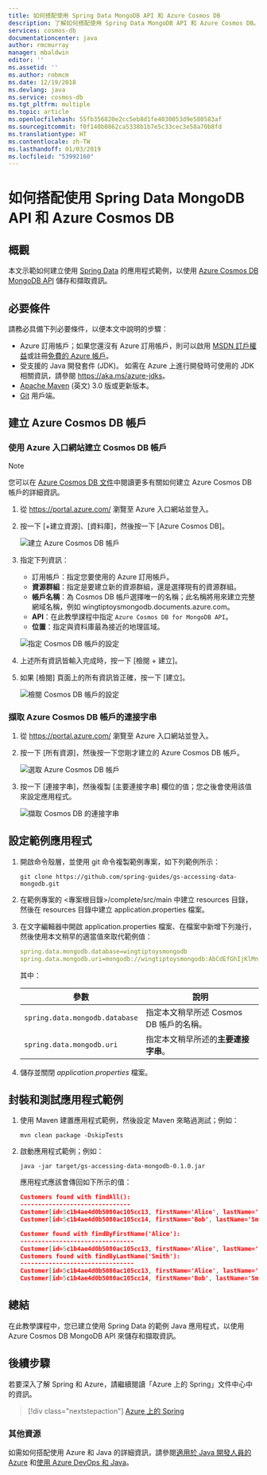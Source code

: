 ```yaml
---
title: 如何搭配使用 Spring Data MongoDB API 和 Azure Cosmos DB
description: 了解如何搭配使用 Spring Data MongoDB API 和 Azure Cosmos DB。
services: cosmos-db
documentationcenter: java
author: rmcmurray
manager: mbaldwin
editor: ''
ms.assetid: ''
ms.author: robmcm
ms.date: 12/19/2018
ms.devlang: java
ms.service: cosmos-db
ms.tgt_pltfrm: multiple
ms.topic: article
ms.openlocfilehash: 55fb356820e2cc5eb8d1fe4030053d9e580583af
ms.sourcegitcommit: f0f140b0862ca5338b1b7e5c33cec3e58a70b8fd
ms.translationtype: HT
ms.contentlocale: zh-TW
ms.lasthandoff: 01/03/2019
ms.locfileid: "53992160"
---
```

# <a name="how-to-use-spring-data-mongodb-api-with-azure-cosmos-db"></a>如何搭配使用 Spring Data MongoDB API 和 Azure Cosmos DB

## <a name="overview"></a>概觀

本文示範如何建立使用 [Spring Data] 的應用程式範例，以使用 [Azure Cosmos DB MongoDB API](/azure/cosmos-db/mongodb-introduction) 儲存和擷取資訊。

## <a name="prerequisites"></a>必要條件

請務必具備下列必要條件，以便本文中說明的步驟：

* Azure 訂用帳戶；如果您還沒有 Azure 訂用帳戶，則可以啟用 [MSDN 訂戶權益]或註冊[免費的 Azure 帳戶]。
* 受支援的 Java 開發套件 (JDK)。 如需在 Azure 上進行開發時可使用的 JDK 相關資訊，請參閱 <https://aka.ms/azure-jdks>。
* [Apache Maven](http://maven.apache.org/) \(英文\) 3.0 版或更新版本。
* [Git](https://git-scm.com/downloads) 用戶端。

## <a name="create-an-azure-cosmos-db-account"></a>建立 Azure Cosmos DB 帳戶

### <a name="create-a-cosmos-db-account-using-the-azure-portal"></a>使用 Azure 入口網站建立 Cosmos DB 帳戶

> [!NOTE]
> 
> 您可以在 [Azure Cosmos DB 文件](/azure/cosmos-db/)中閱讀更多有關如何建立 Azure Cosmos DB 帳戶的詳細資訊。

1. 從 <https://portal.azure.com/> 瀏覽至 Azure 入口網站並登入。

1. 按一下 [+建立資源]、[資料庫]，然後按一下 [Azure Cosmos DB]。

   ![建立 Azure Cosmos DB 帳戶][COSMOSDB01]

1. 指定下列資訊：

   - 訂用帳戶：指定您要使用的 Azure 訂用帳戶。
   - **資源群組**：指定是要建立新的資源群組，還是選擇現有的資源群組。
   - **帳戶名稱**：為 Cosmos DB 帳戶選擇唯一的名稱；此名稱將用來建立完整網域名稱，例如 wingtiptoysmongodb.documents.azure.com。
   - **API**：在此教學課程中指定 `Azure Cosmos DB for MongoDB API`。
   - **位置**：指定與資料庫最為接近的地理區域。

   ![指定 Cosmos DB 帳戶的設定][COSMOSDB02]
   
1. 上述所有資訊皆輸入完成時，按一下 [檢閱 + 建立]。

1. 如果 [檢閱] 頁面上的所有資訊皆正確，按一下 [建立]。

   ![檢閱 Cosmos DB 帳戶的設定][COSMOSDB03]

### <a name="retrieve-the-connection-string-for-your-azure-cosmos-db-account"></a>擷取 Azure Cosmos DB 帳戶的連接字串

1. 從 <https://portal.azure.com/> 瀏覽至 Azure 入口網站並登入。

1. 按一下 [所有資源]，然後按一下您剛才建立的 Azure Cosmos DB 帳戶。

   ![選取 Azure Cosmos DB 帳戶][COSMOSDB04]

1. 按一下 [連接字串]，然後複製 [主要連接字串] 欄位的值；您之後會使用該值來設定應用程式。

   ![擷取 Cosmos DB 的連接字串][COSMOSDB06]

## <a name="configure-the-sample-application"></a>設定範例應用程式

1. 開啟命令殼層，並使用 git 命令複製範例專案，如下列範例所示：

   ```shell
   git clone https://github.com/spring-guides/gs-accessing-data-mongodb.git
   ```

1. 在範例專案的 &lt;專案根目錄&gt;/complete/src/main 中建立 resources 目錄，然後在 resources 目錄中建立 application.properties 檔案。

1. 在文字編輯器中開啟 application.properties 檔案、在檔案中新增下列幾行，然後使用本文稍早的適當值來取代範例值：

   ```yaml
   spring.data.mongodb.database=wingtiptoysmongodb
   spring.data.mongodb.uri=mongodb://wingtiptoysmongodb:AbCdEfGhIjKlMnOpQrStUvWxYz==@wingtiptoysmongodb.documents.azure.com:10255/?ssl=true&replicaSet=globaldb
   ```
   其中：

   | 參數 | 說明 |
   |---|---|
   | `spring.data.mongodb.database` | 指定本文稍早所述 Cosmos DB 帳戶的名稱。 |
   | `spring.data.mongodb.uri` | 指定本文稍早所述的**主要連接字串**。 |

1. 儲存並關閉 *application.properties* 檔案。

## <a name="package-and-test-the-sample-application"></a>封裝和測試應用程式範例 

1. 使用 Maven 建置應用程式範例，然後設定 Maven 來略過測試；例如：

   ```shell
   mvn clean package -DskipTests
   ```

1. 啟動應用程式範例；例如：

   ```shell
   java -jar target/gs-accessing-data-mongodb-0.1.0.jar
   ```
    
   應用程式應該會傳回如下所示的值：

   ```json
   Customers found with findAll():
   -------------------------------
   Customer[id=5c1b4ae4d0b5080ac105cc13, firstName='Alice', lastName='Smith']
   Customer[id=5c1b4ae4d0b5080ac105cc14, firstName='Bob', lastName='Smith']
   
   Customer found with findByFirstName('Alice'):
   --------------------------------
   Customer[id=5c1b4ae4d0b5080ac105cc13, firstName='Alice', lastName='Smith']
   Customers found with findByLastName('Smith'):
   --------------------------------
   Customer[id=5c1b4ae4d0b5080ac105cc13, firstName='Alice', lastName='Smith']
   Customer[id=5c1b4ae4d0b5080ac105cc14, firstName='Bob', lastName='Smith']
   ```

## <a name="summary"></a>總結

在此教學課程中，您已建立使用 Spring Data 的範例 Java 應用程式，以使用 Azure Cosmos DB MongoDB API 來儲存和擷取資訊。

## <a name="next-steps"></a>後續步驟

若要深入了解 Spring 和 Azure，請繼續閱讀「Azure 上的 Spring」文件中心中的資訊。

> [!div class="nextstepaction"]
> [Azure 上的 Spring](/java/azure/spring-framework)

### <a name="additional-resources"></a>其他資源

如需如何搭配使用 Azure 和 Java 的詳細資訊，請參閱[適用於 Java 開發人員的 Azure] 和[使用 Azure DevOps 和 Java]。

<!-- URL List -->

[適用於 Java 開發人員的 Azure]: /java/azure/
[免費的 Azure 帳戶]: https://azure.microsoft.com/pricing/free-trial/
[使用 Azure DevOps 和 Java]: /azure/devops/
[MSDN 訂戶權益]: https://azure.microsoft.com/pricing/member-offers/msdn-benefits-details/
[Spring Boot]: http://projects.spring.io/spring-boot/
[Spring Data]: https://spring.io/projects/spring-data
[Spring Initializr]: https://start.spring.io/
[Spring Framework]: https://spring.io/

<!-- IMG List -->

[COSMOSDB01]: media/configure-spring-data-mongodb-with-cosmos-db/create-cosmos-db-01.png
[COSMOSDB02]: media/configure-spring-data-mongodb-with-cosmos-db/create-cosmos-db-02.png
[COSMOSDB03]: media/configure-spring-data-mongodb-with-cosmos-db/create-cosmos-db-03.png
[COSMOSDB04]: media/configure-spring-data-mongodb-with-cosmos-db/create-cosmos-db-04.png
[COSMOSDB06]: media/configure-spring-data-mongodb-with-cosmos-db/create-cosmos-db-06.png
